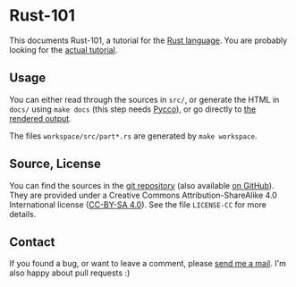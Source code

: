 # Rust-101

This documents Rust-101, a tutorial for the [Rust
language](http://www.rust-lang.org/). You are probably looking for the
[actual tutorial](https://www.ralfj.de/projects/rust-101/main.html).


## Usage

You can either read through the sources in `src/`, or generate the
HTML in `docs/` using `make docs` (this step needs
[Pycco](https://fitzgen.github.io/pycco/)), or go directly to [the
rendered output](https://www.ralfj.de/projects/rust-101/main.html).

The files `workspace/src/part*.rs` are generated by `make workspace`.

## Source, License

You can find the sources in the [git
repository](http://www.ralfj.de/git/rust-101.git) (also available [on
GitHub](https://github.com/RalfJung/rust-101)).  They are provided
under a Creative Commons Attribution-ShareAlike 4.0 International
license ([CC-BY-SA
4.0](https://creativecommons.org/licenses/by-sa/4.0/)). See the file
`LICENSE-CC` for more details.

## Contact

If you found a bug, or want to leave a comment, please [send me a
mail](mailto:post-AT-ralfj-DOT-de). I'm also happy about pull requests
:)
